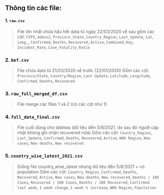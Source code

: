 ## Thông tin các file: 
#### 1. `raw.csv`
> File lớn nhất chứa hầu hết data từ ngày 22/03/2020 về sau
> gồm các cột: `FIPS`, `Admin2`, `Province_State`, `Country_Region`, `Last_Update`, `Lat`, `Long_`, `Confirmed`, `Deaths`, `Recovered`, `Active`, `Combined_Key`, `Incident_Rate`, `Case_Fatality_Ratio`

### 2. `bef.csv`
> File chứa data từ 21/03/2020 về trước (22/01/2020)
> Gồm các cột: `Province/State`, `Country/Region`, `Last Update`, `Latitude`, `Longitude`, `Confirmed`, `Deaths`, `Recovered`

### 3. `raw_full_merged_df.csv`
> File merge các files 1 và 2 (có các cột như 1)

### 4. `full_data_final.csv`
> File cuối dùng cho tableau (dữ liệu đến 5/8/2021, do sau đó người cập nhật không ghi nhận recovered nữa)
> Gồm các cột: `Country_Region`, `Last_Update`, `Confirmed`, `Deaths`, `Recovered`, `Active`, `WHO Region`, `New cases`, `New deaths`, `New recovered`

### 5. `country_wise_latest_2021.csv`
> Giống file country_wise_latest nhưng dữ liệu đến 5/8/2021 + có population
> Gồm các cột: `Country_Region`, `Confirmed`, `Deaths`, `Recovered`, `Active`, `New cases`, `New deaths`, `New recovered`, `Deaths / 100 Cases`, `Recovered / 100 Cases`, `Deaths / 100 Recovered`, `Confirmed last week`, `1 week change`, `1 week % increase`, `WHO Region`, `Population`